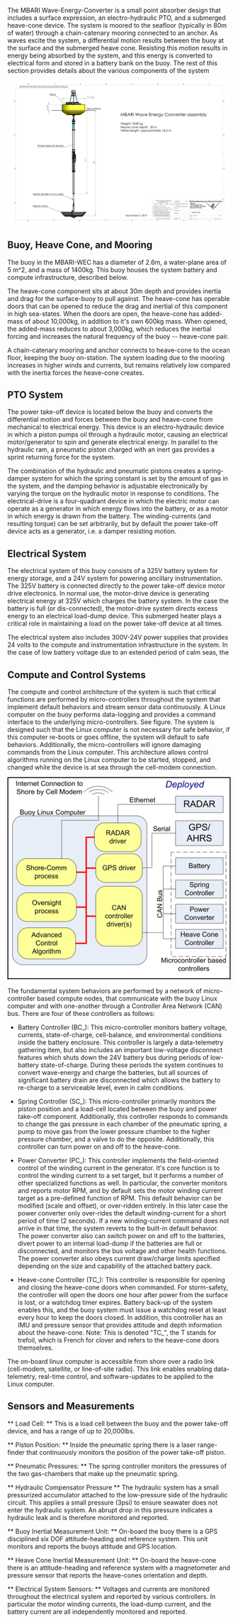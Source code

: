 The MBARI Wave-Energy-Converter is a small point absorber design that includes a surface expression, an electro-hydraulic PTO, and a submerged heave-cone device.  The system is moored to the seafloor (typically in 80m of water) through a chain-catenary mooring connected to an anchor.  As waves excite the system, a differential motion results between the buoy at the surface and the submerged heave cone.  Resisting this motion results in energy being absorbed by the system, and this energy is converted to electrical form and stored in a battery bank on the buoy. The rest of this section provides details about the various components of the system

![some description](images/MBARI_WEC_Assembly_12-5-2019-1.png)

## Buoy, Heave Cone, and Mooring
The buoy in the MBARI-WEC has a diameter of 2.6m, a water-plane area of 5 m^2, and a mass of 1400kg.  This buoy houses the system battery and compute infrastructure, described below.

The heave-cone component sits at about 30m depth and provides inertia and drag for the surface-buoy to pull against.  The heave-cone has operable doors that can be opened to reduce the drag and inertial of this component in high sea-states.  When the doors are open, the heave-cone has added-mass of about 10,000kg, in addition to it's own 600kg mass.  When opened, the added-mass reduces to about 3,000kg, which reduces the inertial forcing and increases the natural frequency of the buoy -- heave-cone pair.

A chain-catenary mooring and anchor connects to heave-cone to the ocean floor, keeping the buoy on-station.  The system loading due to the mooring increases in higher winds and currents, but remains relatively low compared with the inertia forces the heave-cone creates.

## PTO System
The power take-off device is located below the buoy and converts the differential motion and forces between the buoy and heave-cone from mechanical to electrical energy.  This device is an electro-hydraulic device in which a piston pumps oil through a hydraulic motor, causing an electrical motor/generator to spin and generate electrical energy.  In parallel to the hydraulic ram, a pneumatic piston charged with an inert gas provides a sprint returning force for the system. 

 The combination of the hydraulic and pneumatic pistons creates a spring-damper system for which the spring constant is set by the amount of gas in the system, and the damping behavior is adjustable electronically by varying the torque on the hydraulic motor in response to conditions.  The electrical-drive is a four-quadrant device in which the electric motor can operate as a generator in which energy flows into the battery, or as a motor in which energy is drawn from the battery.  The winding-currents (and resulting torque) can be set arbitrarily, but by default the power take-off device acts as a generator, i.e. a damper resisting motion.

## Electrical System
The electrical system of this buoy consists of a 325V battery system for energy storage, and a 24V system for powering ancillary instrumentation.  The 325V battery is connected directly to the power take-off device motor drive electronics.  In normal use, the motor-drive device is generating electrical energy at 325V which charges the battery system.  In the case the battery is full (or dis-connected), the motor-drive system directs excess energy to an electrical load-dump device.  This submerged heater plays a critical role in maintaining a load on the power take-off device at all times.  

The electrical system also includes 300V-24V power supplies that provides 24 volts to the compute and instrumentation infrastructure in the system.  In the case of low battery voltage due to an extended period of calm seas, the 

## Compute and Control Systems
The compute and control architecture of the system is such that critical functions are performed by micro-controllers throughout the system that implement default behaviors and stream sensor data continuously.  A Linux computer on the buoy performs data-logging and provides a command interface to the underlying micro-controllers. See figure. The system is designed such that the Linux computer is not necessary for safe behavior, if this computer re-boots or goes offline, the system will default to safe behaviors.  Additionally, the micro-controllers will ignore damaging commands from the Linux computer.  This architecture allows control algorithms running on the Linux computer to be started, stopped, and changed while the device is at sea through the cell-modem connection.  

![some description](images/SoftwareArchitectureDiagramV2aDeployed.png)

The fundamental system behaviors are performed by a network of micro-controller based compute nodes, that communicate with the buoy Linux computer and with one-another through a Controller Area Network (CAN) bus.  There are four of these controllers as follows:

- Battery Controller (BC_):  This micro-controller monitors battery voltage, currents, state-of-charge, cell-balance, and environmental conditions inside the battery enclosure.  This controller is largely a data-telemetry gathering item, but also includes an important low-voltage disconnect features which shuts down the 24V battery bus during periods of low-battery state-of-charge.  During these periods the system continues to convert wave-energy and charge the batteries, but all sources of significant battery drain are disconnected which allows the battery to re-charge to a serviceable level, even in calm conditions.

- Spring Controller (SC_): This micro-controller primarily monitors the piston position and a load-cell located between the buoy and power take-off component.  Additionally, this controller responds to commands to change the gas pressure in each chamber of the pneumatic spring, a pump to move gas from the lower pressure chamber to the higher pressure chamber, and a valve to do the opposite.  Additionally, this controller can turn power on and off to the heave-cone.

- Power Converter (PC_):  This controller implements the field-oriented control of the winding current in the generator.  It's core function is to control the winding current to a set target, but it performs a number of other specialized functions as well.  In particular, the converter monitors and reports motor RPM, and by default sets the motor winding current target as a pre-defined function of RPM.  This default behavior can be modified (scale and offset), or over-ridden entirely.  In this later case the power converter only over-rides the default winding-current for a short period of time (2 seconds). If a new winding-current command does not arrive in that time, the system reverts to the built-in default behavior.  The power converter also can switch power on and off to the batteries, divert power to an internal load-dump if the batteries are full or disconnected, and monitors the bus voltage and other health functions.  The power converter also obeys current draw/charge limits specified depending on the size and capability of the attached battery pack.

- Heave-cone Controller (TC_):  This controller is responsible for opening and closing the heave-cone doors when commanded.  For storm-safety, the controller will open the doors one hour after power from the surface is lost, or a watchdog timer expires.  Battery back-up of the system enables this, and the buoy system must issue a watchdog reset at least every hour to keep the doors closed.  In addition, this controller has an IMU and pressure sensor that provides attitude and depth information about the heave-cone.  Note:  This is denoted "TC_", the T stands for trefoil, which is French for clover and refers to the heave-cone doors themselves.


The on-board linux computer is accessible from shore over a radio link (cell-modem, satellite, or line-of-site radio).  This link enables  enabling data-telemetry, real-time control, and software-updates to be applied to the Linux computer.


## Sensors and Measurements
** Load Cell: ** This is a load cell between the buoy and the power take-off device, and has a range of up to 20,000lbs.

** Piston Position: ** Inside the pneumatic spring there is a laser range-finder that continuously monitors the position of the power take-off piston.  

** Pneumatic Pressures: **  The spring controller monitors the pressures of the two gas-chambers that make up the pneumatic spring.

** Hydraulic Compensator Pressure **  The hydraulic system has a small pressurized accumulator attached to the low-pressure side of the hydraulic circuit. This applies a small pressure (3psi) to ensure seawater does not enter the hydraulic system.  An abrupt drop in this pressure indicates a hydraulic leak and is therefore monitored and reported.

** Buoy Inertial Measurement Unit: ** On-board the buoy there is a GPS disciplined six DOF attitude-heading and reference system.  This unit monitors and reports the buoys attitude and GPS location.

** Heave Cone Inertial Measurement Unit: **  On-board the heave-cone there is an attitude-heading and reference system with a magnetometer and pressure sensor that reports the heave-cones orientation and depth.

** Electrical System Sensors: **  Voltages and currents are monitored throughout the electrical system and reported by various controllers.  In particular the motor winding currents, the load-dump current, and the battery current are all independently monitored and reported.

